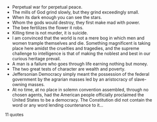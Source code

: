  - Perpetual war for perpetual peace.
 - The mills of God grind slowly, but they grind exceedingly small.
 - When its dark enough you can see the stars.
 - Whom the gods would destroy, they first make mad with power.
 - The bee fertilizes the flower it robs.
 - Killing time is not murder, it is suicide.
 - I am convinced that the world is not a mere bog in which men and women trample themselves and die. Something magnificent is taking place here amidst the cruelties and tragedies, and the supreme challenge to intelligence is that of making the noblest and best in our curious heritage prevail.
 - A man is a failure who goes through life earning nothing but money.
 - The two great tests of character are wealth and poverty.
 - Jeffersonian Democracy simply meant the possession of the federal government by the agrarian masses led by an aristocracy of slave-owning masses.
 - At no time, at no place in solemn convention assembled, through no chosen agents, had the American people officially proclaimed the United States to be a democracy. The Constitution did not contain the word or any word lending countenance to it...

11 quotes